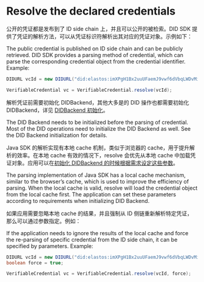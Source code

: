 # Resolve the declared credentials

公开的凭证都是发布到了 ID side chain 上，并且可以公开的被检索。DID SDK 提供了凭证的解析方法，可以从凭证标识符解析出其对应的凭证对象。示例如下：

The public credential is published on ID side chain and can be publicly retrieved. DID SDK provides a parsing method of credential, which can parse the corresponding credential object from the credential identifier. Example:

```java
DIDURL vcId = new DIDURL("did:elastos:imXPgH1Bx2uuUFaemJ9vwf6dVbqLWDvMiT#gamescore");

VerifiableCredential vc = VerifiableCredential.resolve(vcId);
```

解析凭证前需要初始化 DIDBackend，其他大多是的 DID 操作也都需要初始化 DIDBackend，详见 [DIDBackend 初始化](../didbackend/)。

The DID Backend needs to be initialized before the parsing of credential. Most of the DID operations need to initialize the DID Backend as well. See the DID Backend initialization for details.

Java SDK 的解析实现有本地 cache 机制，类似于浏览器的 cache，用于提升解析的效率。在本地 cache 有效的情况下，resolve 会优先从本地 cache 中加载凭证对象。应用可以在[初始化 DIDBackend 的时候根据需求设定这些参数](../didbackend/#didbackend-cache)。

The parsing implementation of Java SDK has a local cache mechanism, similar to the browser’s cache, which is used to improve the efficiency of parsing. When the local cache is valid, resolve will load the credential object from the local cache first. The application can set these parameters according to requirements when initializing DID Backend.

如果应用需要忽略本地 cache 的结果，并且强制从 ID 侧链重新解析特定凭证，那么可以通过参数指定。例如：

If the application needs to ignore the results of the local cache and force the re-parsing of specific credential from the ID side chain, it can be specified by parameters. Example:

```java
DIDURL vcId = new DIDURL("did:elastos:imXPgH1Bx2uuUFaemJ9vwf6dVbqLWDvMiT#gamescore");
boolean force = true;

VerifiableCredential vc = VerifiableCredential.resolve(vcId, force);
```
